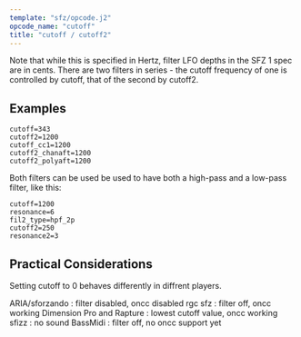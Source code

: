 ```yaml
---
template: "sfz/opcode.j2"
opcode_name: "cutoff"
title: "cutoff / cutoff2"
---
```

Note that while this is specified in Hertz, filter LFO depths in the SFZ 1 spec are in cents.
There are two filters in series - the cutoff frequency of one is controlled by cutoff, that
of the second by cutoff2.

## Examples

```sfz
cutoff=343
cutoff2=1200
cutoff_cc1=1200
cutoff2_chanaft=1200
cutoff2_polyaft=1200
```

Both filters can be used be used to have both a high-pass and a low-pass filter, like this:

```
cutoff=1200
resonance=6
fil2_type=hpf_2p
cutoff2=250
resonance2=3
```

## Practical Considerations

Setting cutoff to 0 behaves differently in diffrent players.

ARIA/sforzando : filter disabled, oncc disabled
rgc sfz : filter off, oncc working
Dimension Pro and Rapture : lowest cutoff value, oncc working
sfizz : no sound
BassMidi : filter off, no oncc support yet
